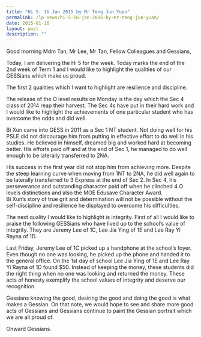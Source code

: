 ```yaml
---
title: "Hi 5: 16 Jan 2015 by Mr Teng Jun Yuan"
permalink: /lp-news/hi-5-16-jan-2015-by-mr-teng-jun-yuan/
date: 2015-01-16
layout: post
description: ""
---
```

Good morning Mdm Tan, Mr Lee, Mr Tan, Fellow Colleagues and Gessians,

Today, I am delivering the Hi 5 for the week. Today marks the end of the 2nd week of Term 1 and I would like to highlight the qualities of our GESSians which make us proud.

The first 2 qualities which I want to highlight are resilience and discipline.

The release of the O level results on Monday is the day which the Sec 4 class of 2014 reap their harvest. The Sec 4s have put in their hard work and I would like to highlight the achievements of one particular student who has overcome the odds and did well.

Bi Xun came into GESS in 2011 as a Sec 1 NT student. Not doing well for his PSLE did not discourage him from putting in effective effort to do well in his studies. He believed in himself, dreamed big and worked hard at becoming better. His efforts paid off and at the end of Sec 1, he managed to do well enough to be laterally transferred to 2NA.

His success in the first year did not stop him from achieving more. Despite the steep learning curve when moving from 1NT to 2NA, he did well again to be laterally transferred to 3 Express at the end of Sec 2. In Sec 4, his perseverance and outstanding character paid off when he clinched 4 O levels distinctions and also the MOE Edusave Character Award.  
Bi Xun’s story of true grit and determination will not be possible without the self-discipline and resilience he displayed to overcome his difficulties.

The next quality I would like to highlight is integrity. First of all I would like to praise the following GESSians who have lived up to the school’s value of integrity. They are Jeremy Lee of 1C, Lee Jia Ying of 1E and Lee Ray Yi Rayna of 1D.

Last Friday, Jeremy Lee of 1C picked up a handphone at the school’s foyer. Even though no one was looking, he picked up the phone and handed it to the general office. On the 1st day of school Lee Jia Ying of 1E and Lee Ray Yi Rayna of 1D found $50. Instead of keeping the money, these students did the right thing when no one was looking and returned the money. These acts of honesty exemplify the school values of integrity and deserve our recognition.

Gessians knowing the good, desiring the good and doing the good is what makes a Gessian. On that note, we would hope to see and share more good acts of Gessians and Gessians continue to paint the Gessian portrait which we are all proud of.

Onward Gessians.